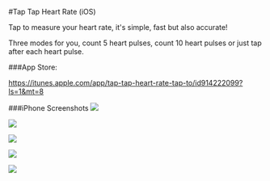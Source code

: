 #Tap Tap Heart Rate (iOS)


Tap to measure your heart rate, it's simple, fast but also accurate!

Three modes for you, count 5 heart pulses, count 10 heart pulses or just tap after each heart pulse.

###App Store:

https://itunes.apple.com/app/tap-tap-heart-rate-tap-to/id914222099?ls=1&mt=8

###iPhone Screenshots
![](http://a2.mzstatic.com/us/r30/Purple/v4/d5/bd/e2/d5bde2e6-d86d-ce1b-25df-7f43590a8545/screen568x568.jpeg)

![](http://a4.mzstatic.com/us/r30/Purple2/v4/a4/84/70/a48470df-8278-c7ba-e750-bd90419ab547/screen568x568.jpeg)

![](http://a2.mzstatic.com/us/r30/Purple4/v4/93/97/32/939732d0-612b-bf83-b72a-499c380edb6c/screen568x568.jpeg)

![](http://a4.mzstatic.com/us/r30/Purple6/v4/20/bc/6b/20bc6b5d-53e3-6f0a-c385-1b12d9388017/screen568x568.jpeg)

![](http://a4.mzstatic.com/us/r30/Purple/v4/d9/ca/4d/d9ca4ddd-8010-c8cd-1972-b6711aebcc5b/screen568x568.jpeg)
